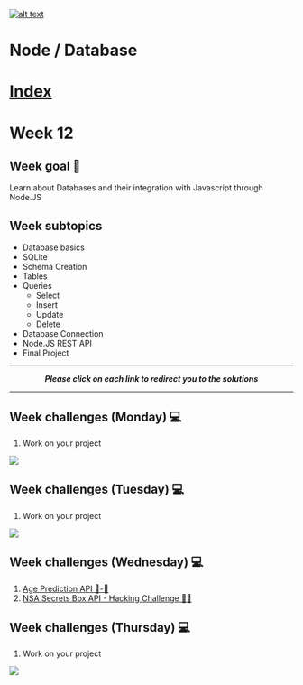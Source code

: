 <a href="https://www.core-code.io/">

![alt text](https://uploads-ssl.webflow.com/5eb2f56932c3562feab232e3/5f73550d00249e7e96c9f3de_Logo.png "corecodeio")

</a>

# Node / Database

# [Index](/README.md)

# Week 12

## Week goal 🏁

<p>Learn about Databases and their integration with Javascript through Node.JS</p>

## Week subtopics

- Database basics
- SQLite
- Schema Creation
- Tables
- Queries
  - Select
  - Insert
  - Update
  - Delete
- Database Connection
- Node.JS REST API
- Final Project

***

<p style="text-align: center"><i><strong>Please click on each link to redirect you to the solutions</strong></i></p>

***
## Week challenges (Monday) 💻

1. Work on your project

<img src ="https://media2.giphy.com/media/xTiTnG7GYgnEejzOdW/giphy.gif?cid=ecf05e470r60r97d054sna5dxfa70kme3my9glxxpjzmzchc&rid=giphy.gif&ct=g"/>

## Week challenges (Tuesday) 💻

1. Work on your project

<img src="https://media0.giphy.com/media/i8e7h6GcdopvVG5Nhm/giphy.gif?cid=ecf05e47kzfrng5iek4tnqy071eflk1xs20qlepbidp8p47d&rid=giphy.gif&ct=g" />

## Week challenges (Wednesday) 💻

1. [Age Prediction API 👶-👴](./exercises/e00/API-3.md)
2. [NSA Secrets Box API - Hacking Challenge 👨‍💻](./exercises/e01/API-4.md)

## Week challenges (Thursday) 💻

1. Work on your project

<img src="https://media2.giphy.com/media/QKkV58ufpV4ksJ1Okh/giphy.gif?cid=ecf05e47h1brlzmg4y12d749revkfc4hg4eau38si5ye3t3a&rid=giphy.gif&ct=g"/>